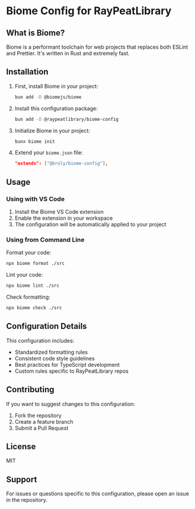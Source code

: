 
# Biome Config for RayPeatLibrary

## What is Biome?

Biome is a performant toolchain for web projects that replaces both ESLint and Prettier. It's written in Rust and extremely fast.

## Installation

1. First, install Biome in your project:

    ```bash
    bun add -D @biomejs/biome
    ```

2. Install this configuration package:
   ```bash
   bun add -D @raypeatlibrary/biome-config
   ```

3. Initialize Biome in your project:
    ```bash
    bunx biome init
    ```

4. Extend your `biome.json` file:
    ```json
    "extends": ["@broly/biome-config"],
    ```


## Usage

### Using with VS Code

1. Install the Biome VS Code extension
2. Enable the extension in your workspace
3. The configuration will be automatically applied to your project

### Using from Command Line

Format your code:
```bash
npx biome format ./src
```

Lint your code:
```bash
npx biome lint ./src
```

Check formatting:
```bash
npx biome check ./src
```

## Configuration Details

This configuration includes:

- Standardized formatting rules
- Consistent code style guidelines
- Best practices for TypeScript development
- Custom rules specific to RayPeatLibrary repos

## Contributing

If you want to suggest changes to this configuration:

1. Fork the repository
2. Create a feature branch
3. Submit a Pull Request

## License

MIT

## Support

For issues or questions specific to this configuration, please open an issue in the repository.
